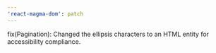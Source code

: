 ```yaml
---
'react-magma-dom': patch
---
```


fix(Pagination): Changed the ellipsis characters to an HTML entity for accessibility compliance.
